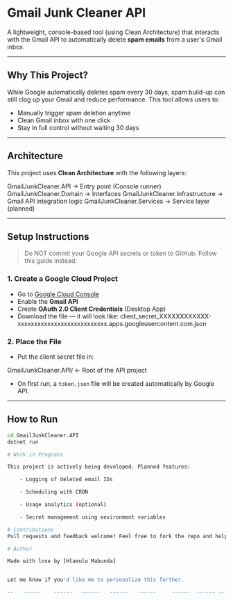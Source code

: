 #  Gmail Junk Cleaner API

A lightweight, console-based tool (using Clean Architecture) that interacts with the Gmail API to automatically delete **spam emails** from a user's Gmail inbox.

---

## Why This Project?

While Google automatically deletes spam every 30 days, spam build-up can still clog up your Gmail and reduce performance. This tool allows users to:

-  Manually trigger spam deletion anytime
-  Clean Gmail inbox with one click
-  Stay in full control without waiting 30 days

---

## Architecture

This project uses **Clean Architecture** with the following layers:

 GmailJunkCleaner.API → Entry point (Console runner)
 GmailJunkCleaner.Domain → Interfaces
 GmailJunkCleaner.Infrastructure → Gmail API integration logic
 GmailJunkCleaner.Services → Service layer (planned)

---

##  Setup Instructions

>  Do NOT commit your Google API secrets or token to GitHub. Follow this guide instead:

### 1. Create a Google Cloud Project

- Go to [Google Cloud Console](https://console.cloud.google.com/)
- Enable the **Gmail API**
- Create **OAuth 2.0 Client Credentials** (Desktop App)
- Download the file — it will look like:
client_secret_XXXXXXXXXXXX-xxxxxxxxxxxxxxxxxxxxxxxxxxx.apps.googleusercontent.com.json

### 2. Place the File

- Put the client secret file in:

GmailJunkCleaner.API/ ← Root of the API project

- On first run, a `token.json` file will be created automatically by Google API.

---

##  How to Run

```bash
cd GmailJunkCleaner.API
dotnet run

# Work in Progress

This project is actively being developed. Planned features:

    - Logging of deleted email IDs

    - Scheduling with CRON

    - Usage analytics (optional)

    - Secret management using environment variables

# Contributions
Pull requests and feedback welcome! Feel free to fork the repo and help improve this cleaner!

# Author

Made with love by [Hlamulo Mabunda]


Let me know if you'd like me to personalize this further.

--   ------    ------   ------   ------   ------     ------  ------ ------  ------ ------  ------ ------  ------  ------  ------  ------  ------ ------ --    



